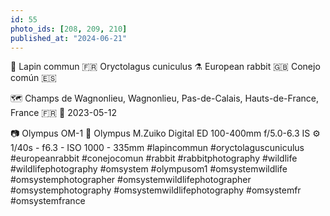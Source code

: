 ```yaml
---
id: 55
photo_ids: [208, 209, 210]
published_at: "2024-06-21"
---
```

🐇 
Lapin commun 🇫🇷
Oryctolagus cuniculus ⚗️
European rabbit 🇬🇧
Conejo común 🇪🇸

🗺️ Champs de Wagnonlieu, Wagnonlieu, Pas-de-Calais, Hauts-de-France, France 🇫🇷
📅 2023-05-12

📷 Olympus OM-1
🔭 Olympus M.Zuiko Digital ED 100-400mm f/5.0-6.3 IS
⚙️ 1/40s - f6.3 - ISO 1000 - 335mm
#lapincommun #oryctolaguscuniculus #europeanrabbit #conejocomun #rabbit #rabbitphotography #wildlife #wildlifephotography #omsystem #olympusom1 #omsystemwildlife #omsystemphotographer #omsystemwildlifephotographer #omsystemphotography #omsystemwildlifephotography #omsystemfr #omsystemfrance